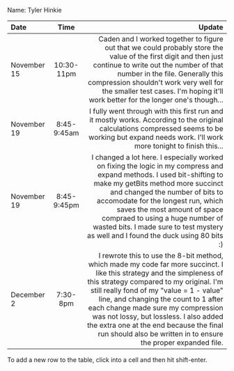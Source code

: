 Name: Tyler Hinkie

| Date        |    Time     |                                                                                                                                                                                                                                                                                                                                                                                                                                              Update |
|:------------|:-----------:|----------------------------------------------------------------------------------------------------------------------------------------------------------------------------------------------------------------------------------------------------------------------------------------------------------------------------------------------------------------------------------------------------------------------------------------------------:|
| November 15 | 10:30-11pm  |                                                                                                                          Caden and I worked together to figure out that we could probably store the value of the first digit and then just continue to write out the number of that number in the file. Generally this compression shouldn't work very well for the smaller test cases. I'm hoping it'll work better for the longer one's though... |
| November 19 | 8:45-9:45am |                                                                                                                                                                                                                                                 I fully went through with this first run and it mostly works. According to the original calculations compressed seems to be working but expand needs work. I'll work more tonight to finish this... |
| November 19 | 8:45-9:45pm |                                                       I changed a lot here. I especially worked on fixing the logic in my compress and expand methods. I used bit-shifting to make my getBits method more succinct and changed the number of bits to accomodate for the longest run, which saves the most amount of space compraed to using a huge number of wasted bits. I made sure to test mystery as well and I found the duck using 80 bits :) |
| December 2  |  7:30-8pm   | I rewrote this to use the 8-bit method, which made my code far more succinct. I like this strategy and the simpleness of this strategy compared to my original. I'm still really fond of my "value = 1 - value" line, and changing the count to 1 after each change made sure my compression was not lossy, but lossless. I also added the extra one at the end because the final run should also be written in to ensure the proper expanded file. |


To add a new row to the table, click into a cell and then hit shift-enter.